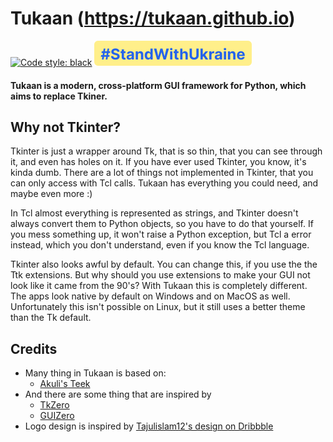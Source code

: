 # Tukaan (https://tukaan.github.io)
[![Code style: black](https://img.shields.io/badge/code%20style-black-1c1c1c.svg)](https://github.com/psf/black)
![#StandWithUkraine](https://raw.githubusercontent.com/vshymanskyy/StandWithUkraine/main/badges/StandWithUkraine.svg)
<!-- Russian warship, go fuck yourself![#standWithUkraine](https://raw.githubusercontent.com/vshymanskyy/StandWithUkraine/main/badges/RussianWarship.svg) -->
#### Tukaan is a modern, cross-platform GUI framework for Python, which aims to replace Tkiner.

## Why not Tkinter?
Tkinter is just a wrapper around Tk, that is so thin, that you can see through it, and even has holes on it. If you have ever used Tkinter, you know, it's kinda dumb. There are a lot of things not implemented in Tkinter, that you can only access with Tcl calls. Tukaan has everything you could need, and maybe even more :)

In Tcl almost everything is represented as strings, and Tkinter doesn't always convert them to Python objects, so you have to do that yourself. If you mess something up, it won't raise a Python exception, but Tcl a error instead, which you don't understand, even if you know the Tcl language.

Tkinter also looks awful by default. You can change this, if you use the the Ttk extensions. But why should you use extensions to make your GUI not look like it came from the 90's?
With Tukaan this is completely different. The apps look native by default on Windows and on MacOS as well. Unfortunately this isn't possible on Linux, but it still uses a better theme than the Tk default.


## Credits
- Many thing in Tukaan is based on:
  - [Akuli's Teek](https://github.com/Akuli/teek)
- And there are some thing that are inspired by
  - [TkZero](https://github.com/UnsignedArduino/TkZero)
  - [GUIZero](https://github.com/lawsie/guizero)
- Logo design is inspired by [Tajulislam12's design on Dribbble](https://dribbble.com/shots/14487668-toucan-logo-design-Icon)
